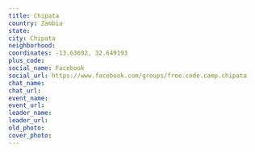 ```yaml
---
title: Chipata
country: Zambia
state: 
city: Chipata
neighborhood: 
coordinates: -13.63692, 32.649193
plus_code:
social_name: Facebook
social_url: https://www.facebook.com/groups/free.code.camp.chipata
chat_name:
chat_url:
event_name:
event_url:
leader_name:
leader_url:
old_photo: 
cover_photo:
---
```

